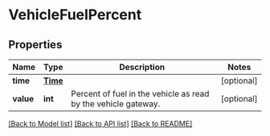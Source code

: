 # VehicleFuelPercent

## Properties
Name | Type | Description | Notes
------------ | ------------- | ------------- | -------------
**time** | [**Time**](Time.md) |  | [optional] 
**value** | **int** | Percent of fuel in the vehicle as read by the vehicle gateway. | [optional] 

[[Back to Model list]](../README.md#documentation-for-models) [[Back to API list]](../README.md#documentation-for-api-endpoints) [[Back to README]](../README.md)

